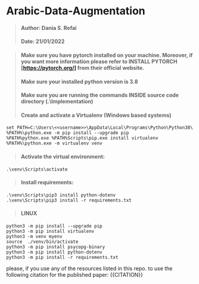# Arabic-Data-Augmentation
> #### Author: Dania S. Refai
> #### Date: 21/01/2022


> #### Make sure you have pytorch installed on your machine. Moreover, if you want more information please refer to INSTALL PYTORCH [https://pytorch.org/] from their official website.
> #### Make sure your installed python version is 3.8
> #### Make sure you are running the commands INSIDE source code directory (.\Implementation\)
> #### Create and activate a Virtualenv (Windows based systems)
    set PATH=C:\Users\<<username>>\AppData\Local\Programs\Python\Python38\
    %PATH%\python.exe -m pip install --upgrade pip
    %PATH%python.exe %PATH%Scripts\pip.exe install virtualenv    
    %PATH%\python.exe -m virtualenv venv 
    
> #### Activate the virtual environment:
    .\venv\Scripts\activate

> #### Install requirements:
    .\venv\Scripts\pip3 install python-dotenv
    .\venv\Scripts\pip3 install -r requirements.txt


> #### LINUX 
    python3 -m pip install --upgrade pip
    python3 -m pip install virtualenv
    python3 -m venv myenv 
    source  ./venv/bin/activate
    python3 -m pip install psycopg-binary
    python3 -m pip install python-dotenv
    python3 -m pip install -r requirements.txt

please, if you use any of the resources listed in this repo. to use the following citation for the published paper:
{{CITATION}}








